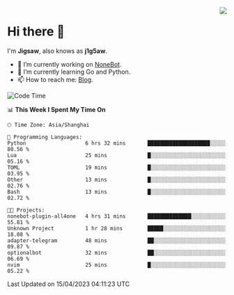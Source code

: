 <a href="#">
  <img align="right" src="https://github-readme-stats.vercel.app/api?username=j1g5awi&count_private=true&show_icons=true&title_color=80070B&text_color=B3B3B3&bg_color=212121&icon_color=80070B" />
</a>

# Hi there 👋

I'm **Jigsaw**, also knows as **j1g5aw**.

- 🔭 I’m currently working on [NoneBot](https://github.com/nonebot).
- 🌱 I’m currently learning Go and Python.
- 📫 How to reach me: [Blog](https://blog.maddestroyer.xyz/).

<!--START_SECTION:waka-->
![Code Time](http://img.shields.io/badge/Code%20Time-1%2C111%20hrs%2040%20mins-blue)

📊 **This Week I Spent My Time On** 

```text
🕑︎ Time Zone: Asia/Shanghai

💬 Programming Languages: 
Python                   6 hrs 32 mins       ████████████████████░░░░░   80.56 % 
Lua                      25 mins             █░░░░░░░░░░░░░░░░░░░░░░░░   05.16 % 
TOML                     19 mins             █░░░░░░░░░░░░░░░░░░░░░░░░   03.95 % 
Other                    13 mins             █░░░░░░░░░░░░░░░░░░░░░░░░   02.76 % 
Bash                     13 mins             █░░░░░░░░░░░░░░░░░░░░░░░░   02.72 % 

🐱‍💻 Projects: 
nonebot-plugin-all4one   4 hrs 31 mins       ██████████████░░░░░░░░░░░   55.81 % 
Unknown Project          1 hr 28 mins        █████░░░░░░░░░░░░░░░░░░░░   18.08 % 
adapter-telegram         48 mins             ██░░░░░░░░░░░░░░░░░░░░░░░   09.87 % 
optionalbot              32 mins             ██░░░░░░░░░░░░░░░░░░░░░░░   06.69 % 
nvim                     25 mins             █░░░░░░░░░░░░░░░░░░░░░░░░   05.22 % 
```


 Last Updated on 15/04/2023 04:11:23 UTC
<!--END_SECTION:waka-->
